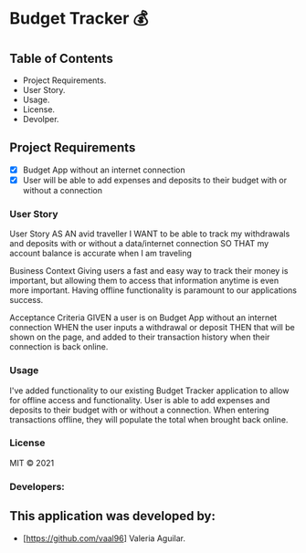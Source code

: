 # Budget Tracker 💰

## Table of Contents

- Project Requirements.
- User Story.
- Usage.
- License.
- Devolper.

## Project Requirements

- [x] Budget App without an internet connection
- [x] User will be able to add expenses and deposits to their budget with or without a connection

### User Story

User Story
AS AN avid traveller
I WANT to be able to track my withdrawals and deposits with or without a data/internet connection
SO THAT my account balance is accurate when I am traveling

Business Context
Giving users a fast and easy way to track their money is important, but allowing them to access that information anytime is even more important. Having offline functionality is paramount to our applications success.

Acceptance Criteria
GIVEN a user is on Budget App without an internet connection
WHEN the user inputs a withdrawal or deposit
THEN that will be shown on the page, and added to their transaction history when their connection is back online.

### Usage

I've added functionality to our existing Budget Tracker application to allow for offline access and functionality.
User is able to add expenses and deposits to their budget with or without a connection. When entering transactions offline, they will populate the total when brought back online.


### License

MIT © 2021 


### Developers:

## This application was developed by:

- [https://github.com/vaal96] Valeria Aguilar.


